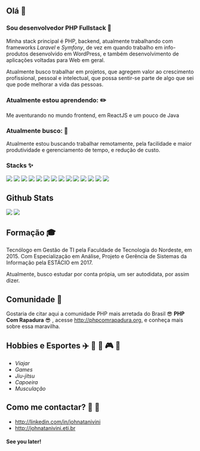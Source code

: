 ## Olá 👋

<!--
**johnatanivini/Johnatanivini** is a ✨ _special_ ✨ repository because its `README.md` (this file) appears on your GitHub profile.

Here are some ideas to get you started:

- 🔭 I’m currently working on ...
- 🌱 I’m currently learning ...
- 👯 I’m looking to collaborate on ...
- 🤔 I’m looking for help with ...
- 💬 Ask me about ...
- 📫 How to reach me: ...
- 😄 Pronouns: ...
- ⚡ Fun fact: ...
-->

### Sou desenvolvedor PHP Fullstack :elephant:

Minha stack  principal é PHP, backend, atualmente trabalhando com frameworks _Laravel_ e _Symfony_, de vez em quando trabalho em info-produtos desenvolvido em WordPress, e também desenvolvimento de aplicações voltadas para Web em geral.

Atualmente busco trabalhar em projetos, que agregem valor ao crescimento profissional, pessoal e intelectual, que possa sentir-se parte de algo que sei que pode melhorar a vida das pessoas.

### Atualmente estou aprendendo: :pencil2:

Me aventurando no mundo frontend, em ReactJS e um pouco de Java

### Atualmente busco: :running:

Atualmente estou buscando trabalhar remotamente, pela facilidade e maior produtividade e gerenciamento de tempo, e redução de custo.

### Stacks :sparkles:

![](https://img.shields.io/badge/code-PHP-informational?style=flat&logo=php&logoColor=blue&color=blue)
![](https://img.shields.io/badge/code-Javascript-informational?style=flat&logo=JavaScript&logoColor=blue&color=yellow)
![](https://img.shields.io/badge/code-Mysql-informational?style=flat&logo=mysql&logoColor=blue&color=2bbc8a)
![](https://img.shields.io/badge/code-PostgreSQL-informational?style=flat&logo=postgresql&logoColor=blue&color=2bbc8a)
![](https://img.shields.io/badge/code-Java-informational?style=flat&logo=java&logoColor=blue&color=2bbc8a)
![](https://img.shields.io/badge/tool-Laravel-informational?style=flat&logo=laravel&logoColor=blue&color=orange)
![](https://img.shields.io/badge/tool-Docker-informational?style=flat&logo=docker&logoColor=blue&color=blue)
![](https://img.shields.io/badge/os-Ubuntu-informational?style=flat&logo=ubuntu&logoColor=blue&color=2bbc8a)
![](https://img.shields.io/badge/os-ReactJs-informational?style=flat&logo=react&logoColor=blue&color=blue)
![](https://img.shields.io/badge/os-VSCode-informational?style=flat&logo=visualstudiocode&logoColor=blue&color=2bbc8a)
![](https://img.shields.io/badge/os-IntelliJ%20Idea-informational?style=flat&logo=intellijidea&logoColor=blue&color=2bbc8a)
![](https://img.shields.io/badge/code-css3-informational?style=flat&logo=css3&logoColor=pink&color=f8498a)
![](https://img.shields.io/badge/code-html-informational?style=flat&logo=html5&logoColor=pink&color=blue)
![](https://img.shields.io/badge/tool-git-informational?style=flat&logo=git&logoColor=pink&color=cereje)

## Github Stats

![](https://github-readme-stats.vercel.app/api?username=johnatanivini&count_private=true&show_icons=true&theme=gruvbox)
![](https://github-readme-stats.vercel.app/api/top-langs/?username=johnatanivini&count_private=true&show_icons=true&theme=gruvbox)

## Formação :mortar_board:

Tecnólogo em Gestão de TI pela Faculdade de Tecnologia do Nordeste, em 2015.
Com Especialização em Análise, Projeto e Gerência de Sistemas da Informação pela ESTÁCIO em 2017.

Atualmente, busco estudar por conta própia, um ser autodidata, por assim dizer.

## Comunidade :grimacing:

Gostaria de citar aqui a comunidade PHP mais arretada do Brasil :sunglasses: **PHP Com Rapadura** :sunglasses: , acesse http://phpcomrapadura.org, e conheça mais sobre essa maravilha.

## Hobbies e Esportes :airplane: :deciduous_tree: :car: :video_game: :muscle:

- _Viajar_
- _Games_
- _Jiu-jitsu_
- _Capoeira_
- _Musculação_

##  Como me contactar? :email: :link:

- http://linkedin.com/in/johnatanivini
- http://johnatanivini.eti.br


#### See you later!




